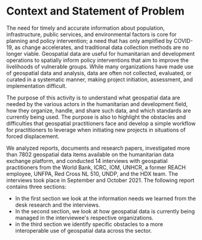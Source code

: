 # Context and Statement of Problem 

The need for timely and accurate information about population, infrastructure, public services, and environmental factors is core for planning and policy intervention; a need that has only amplified by COVID-19, as change accelerates, and traditional data collection methods are no longer viable. Geospatial data are useful for humanitarian and development operations to spatially inform policy interventions that aim to improve the livelihoods of vulnerable groups. While many organizations have made use of geospatial data and analysis, data are often not collected, evaluated, or curated in a systematic manner, making project initiation, assessment, and implementation difficult. 

The purpose of this activity is to understand what geospatial data are needed by the various actors in the humanitarian and development field, how they organize, handle, and share such data, and which standards are currently being used. The purpose is also to highlight the obstacles and difficulties that geospatial practitioners face and develop a simple workflow for practitioners to leverage when initiating new projects in situations of forced displacement.

We analyzed reports, documents and research papers, investigated more than 7802 geospatial data items available on the humanitarian data exchange platform, and conducted 14 interviews with geospatial practitioners from the World Bank, ICRC, IOM, UNHCR, a former REACH employee, UNFPA, Red Cross NL 510, UNDP, and the HDX team. The interviews took place in September and October 2021. The following report contains three sections:
-	In the first section we look at the information needs we learned from the desk research and the interviews. 
-	In the second section, we look at how geospatial data is currently being managed in the interviewee's respective organizations.
-	in the third section we identify specific obstacles to a more interoperable use of geospatial data across the sector.
